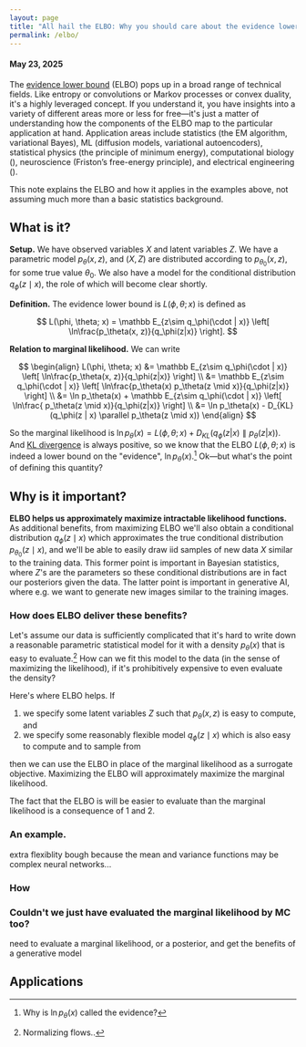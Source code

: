 ```yaml
---
layout: page
title: "All hail the ELBO: Why you should care about the evidence lower bound"
permalink: /elbo/
---
```

#### May 23, 2025

The [evidence lower bound](https://en.wikipedia.org/wiki/Evidence_lower_bound) (ELBO) pops up in a broad range of technical fields. Like entropy or convolutions or Markov processes or convex duality, it's a highly leveraged concept. If you understand it, you have insights into a variety of different areas more or less for free—it's just a matter of understanding how the components of the ELBO map to the particular application at hand. Application areas include statistics (the EM algorithm, variational Bayes), ML (diffusion models, variational autoencoders), statistical physics (the principle of minimum energy), computational biology (), neuroscience (Friston’s free-energy principle), and electrical engineering (). 

This note explains the ELBO and how it applies in the examples above, not assuming much more than a basic statistics background.

## What is it?
**Setup.** We have observed variables $X$ and latent variables $Z$. We have a parametric model $p_\theta(x,z)$, and $(X,Z)$ are distributed according to $p_{\theta_0}(x,z)$, for some true value $\theta_0$. We also have a model for the conditional distribution $q_\phi(z \mid x)$, the role of which will become clear shortly. 

**Definition.** The evidence lower bound is $L(\phi, \theta; x)$ is defined as

$$
L(\phi, \theta; x) = \mathbb E_{z\sim q_\phi(\cdot | x)} \left[ \ln\frac{p_\theta(x,  z)}{q_\phi(z|x)} \right].
$$

**Relation to marginal likelihood.** We can write 

$$
\begin{align}
L(\phi, \theta; x) &= \mathbb E_{z\sim q_\phi(\cdot | x)} \left[ \ln\frac{p_\theta(x,  z)}{q_\phi(z|x)} \right] \\
&= \mathbb E_{z\sim q_\phi(\cdot | x)} \left[ \ln\frac{p_\theta(x) p_\theta(z \mid x)}{q_\phi(z|x)} \right]  \\
&= \ln p_\theta(x) + \mathbb E_{z\sim q_\phi(\cdot | x)} \left[ \ln\frac{ p_\theta(z \mid x)}{q_\phi(z|x)} \right] \\
&= \ln p_\theta(x) - D_{KL}(q_\phi(z | x) \parallel p_\theta(z \mid x))
\end{align}
$$

So the marginal likelihood is $\ln p_\theta(x) = L(\phi, \theta; x) +  D_{KL}( q_\phi(z|x) \parallel p_\theta(z|x) )$. And [KL divergence](https://en.wikipedia.org/wiki/Kullback%E2%80%93Leibler_divergence) is always positive, so we know that the ELBO $L(\phi, \theta; x)$ is indeed a lower bound on the "evidence", $\ln p_\theta(x)$.[^1] Ok—but what's the point of defining this quantity?

[^1]: Why is $\ln p_\theta(x)$ called the evidence?

## Why is it important?
**ELBO helps us approximately maximize intractable likelihood functions.** As additional benefits, from maximizing ELBO we'll also obtain a conditional distribution $q_\phi(z \mid x)$ which approximates the true conditional distribution $p_{\theta_0}(z \mid x)$, and we'll be able to easily draw iid samples of new data $X$ similar to the training data. This former point is important in Bayesian statistics, where $Z$'s are the parameters so these conditional distributions are in fact our posteriors given the data. The latter point is important in generative AI, where e.g. we want to generate new images similar to the training images.

### How does ELBO deliver these benefits?
Let's assume our data is sufficiently complicated that it's hard to write down a reasonable parametric statistical model for it with a density $p_\theta(x)$ that is easy to evaluate.[^2] How can we fit this model to the data (in the sense of maximizing the likelihood), if it's prohibitively expensive to even evaluate the density?

Here's where ELBO helps. If 
1. we specify some latent variables $Z$ such that $p_\theta(x,z)$ is easy to compute, and
2. we specify some reasonably flexible model $q_\phi(z \mid x)$ which is also easy to compute and to sample from

then we can use the ELBO in place of the marginal likelihood as a surrogate objective. Maximizing the ELBO will approximately maximize the marginal likelihood.

The fact that the ELBO is will be easier to evaluate than the marginal likelihood is a consequence of 1 and 2. 

### An example. 
 
 extra flexiblity bough because the mean and variance functions may be complex neural networks...


[^2]: Normalizing flows..

### How 



### Couldn't we just have evaluated the marginal likelihood by MC too?

need to evaluate a marginal likelihood, or a posterior, and get the benefits of a generative model

## Applications
